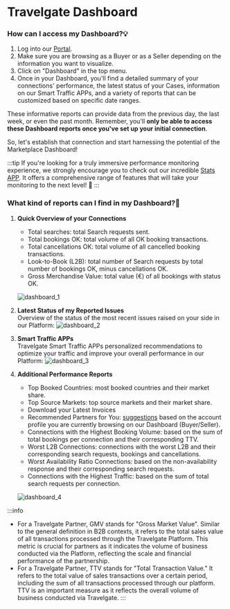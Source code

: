 ﻿---
sidebar_position: 1
---

# Travelgate Dashboard

### How can I access my Dashboard?💡
1. Log into our [Portal](https://www.travelgate.com/).
1. Make sure you are browsing as a Buyer or as a Seller depending on the information you want to visualize.
1. Click on "Dashboard" in the top menu.
1. Once in your Dashboard, you'll find a detailed summary of your connections' performance, the latest status of your Cases, information on our Smart Traffic APPs, and a variety of reports that can be customized based on specific date ranges.

These informative reports can provide data from the previous day, the last week, or even the past month. Remember, you'll **only be able to access these Dashboard reports once you've set up your initial connection**.

So, let's establish that connection and start harnessing the potential of the Marketplace Dashboard!

:::tip
If you're looking for a truly immersive performance monitoring experience, we strongly encourage you to check out our incredible [Stats APP](https://app.travelgatex.com/stats). It offers a comprehensive range of features that will take your monitoring to the next level! 🚀
:::

### What kind of reports can I find in my Dashboard?🔎
1. **Quick Overview of your Connections**

	- Total searches: total Search requests sent.
	- Total bookings OK: total volume of all OK booking transactions.
	- Total cancellations OK: total volume of all cancelled booking transactions.
	- Look-to-Book (L2B): total number of Search requests by total number of bookings OK, minus cancellations OK.
	- Gross Merchandise Value: total value (€) of all bookings with status OK.

	![dashboard_1](https://storage.travelgate.com/kbase/dashboard_1.jpg)

2. **Latest Status of my Reported Issues**  
Overview of the status of the most recent issues raised on your side in our Platform:
![dashboard_2](https://storage.travelgate.com/kbase/dashboard_2.jpg)

1. **Smart Traffic APPs**  
Travelgate Smart Traffic APPs personalized recommendations to optimize your traffic and improve your overall performance in our Platform:
![dashboard_3](https://storage.travelgate.com/kbase/dashboard_3.jpg)

1. **Additional Performance Reports**
	- Top Booked Countries: most booked countries and their market share.
	- Top Source Markets: top source markets and their market share.
	- Download your Latest Invoices
	- Recommended Partners for You: [suggestions](/kb/getting-started-with-travelgate/about-our-network) based on the account profile you are currently browsing on our Dashboard (Buyer/Seller).
	- Connections with the Highest Booking Volume: based on the sum of total bookings per connection and their corresponding TTV.
	- Worst L2B Connections: connections with the worst L2B and their corresponding search requests, bookings and cancellations.
	- Worst Availability Ratio Connections: based on the non-availability response and their corresponding search requests.
	- Connections with the Highest Traffic: based on the sum of total search requests per connection.

	![dashboard_4](https://storage.travelgate.com/kbase/dashboard_4.jpg)

:::info
- For a Travelgate Partner, GMV stands for "Gross Market Value". Similar to the general definition in B2B contexts, it refers to the total sales value of all transactions processed through the Travelgate Platform. This metric is crucial for partners as it indicates the volume of business conducted via the Platform, reflecting the scale and financial performance of the partnership.
- For a Travelgate Partner, TTV stands for "Total Transaction Value." It refers to the total value of sales transactions over a certain period, including the sum of all transactions processed through our platform. TTV is an important measure as it reflects the overall volume of business conducted via Travelgate.
:::